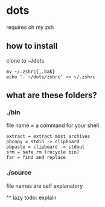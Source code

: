 # dots 
requires oh my zsh

## how to install
clone to ~/dots
```
mv ~/.zshrc{,.bak}
echo '. ~/dots/zshrc' >> ~/.zshrc

```

## what are these folders?

### ./bin
file name = a command for your shell
```
extract = extract most archives
pbcopy = stdin -> clipboard
pbpaste = clipboard -> stdout
srm = safe rm (recycle bin)
far = find and replace
```

### ./source
file names are self explanatory

^^ lazy todo: explain

